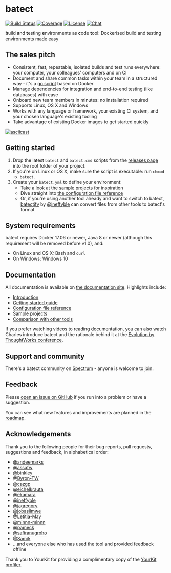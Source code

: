 # batect
[![Build Status](https://img.shields.io/travis/charleskorn/batect/master.svg)](https://travis-ci.org/charleskorn/batect)
[![Coverage](https://img.shields.io/codecov/c/github/charleskorn/batect.svg)](https://codecov.io/gh/charleskorn/batect)
[![License](https://img.shields.io/github/license/charleskorn/batect.svg)](https://opensource.org/licenses/Apache-2.0)
[![Chat](https://img.shields.io/badge/chat-on%20spectrum-brightgreen.svg)](https://spectrum.chat/batect)

**b**uild **a**nd **t**esting **e**nvironments as **c**ode **t**ool: Dockerised build and testing environments made easy

## The sales pitch

* Consistent, fast, repeatable, isolated builds and test runs everywhere: your computer, your colleagues' computers and on CI
* Document and share common tasks within your team in a structured way - it's a
  [go script](https://www.thoughtworks.com/insights/blog/praise-go-script-part-i) based on Docker
* Manage dependencies for integration and end-to-end testing (like databases) with ease
* Onboard new team members in minutes: no installation required
* Supports Linux, OS X and Windows
* Works with any language or framework, your existing CI system, and your chosen language's existing tooling
* Take advantage of existing Docker images to get started quickly

[![asciicast](https://asciinema.org/a/714gRQsQW1VDHQMuWzwRuAdU4.svg)](https://asciinema.org/a/714gRQsQW1VDHQMuWzwRuAdU4)

## Getting started

1. Drop the latest `batect` and `batect.cmd` scripts from the [releases page](https://github.com/charleskorn/batect/releases)
   into the root folder of your project.
2. If you're on Linux or OS X, make sure the script is executable: run `chmod +x batect`.
3. Create your `batect.yml` to define your environment:
    * Take a look at the [sample projects](https://batect.charleskorn.com/SampleProjects.html) for inspiration
    * Dive straight into [the configuration file reference](https://batect.charleskorn.com/config/Overview.html)
    * Or, if you're using another tool already and want to switch to batect,
      [batectify](https://batectify.enchanting.dev/) by [@ineffyble](https://github.com/ineffyble) can convert files from
      other tools to batect's format

## System requirements

batect requires Docker 17.06 or newer, Java 8 or newer (although this requirement will be removed before v1.0), and:

* On Linux and OS X: Bash and `curl`
* On Windows: Windows 10

## Documentation

All documentation is available on [the documentation site](https://batect.charleskorn.com). Highlights include:

* [Introduction](https://batect.charleskorn.com)
* [Getting started guide](https://batect.charleskorn.com/GettingStarted.html)
* [Configuration file reference](https://batect.charleskorn.com/config/Overview.html)
* [Sample projects](https://batect.charleskorn.com/SampleProjects.html)
* [Comparison with other tools](https://batect.charleskorn.com/Comparison.html)

If you prefer watching videos to reading documentation, you can also watch Charles introduce batect and the rationale behind it
at the [Evolution by ThoughtWorks conference](https://www.thoughtworks.com/evolution-by-thoughtworks/content#Presentations).

## Support and community

There's a batect community on [Spectrum](https://spectrum.chat/batect/) - anyone is welcome to join.

## Feedback

Please [open an issue on GitHub](https://github.com/charleskorn/batect/issues/new) if you run into a problem or have a suggestion.

You can see what new features and improvements are planned in the [roadmap](ROADMAP.md).

## Acknowledgements

Thank you to the following people for their bug reports, pull requests, suggestions and feedback, in alphabetical order:

* [@andeemarks](https://github.com/andeemarks)
* [@assafw](https://github.com/assafw)
* [@binkley](https://github.com/binkley)
* [@Byron-TW](https://github.com/Byron-TW)
* [@cazgp](https://github.com/cazgp)
* [@eichelkrauta](https://github.com/eichelkrauta)
* [@ekamara](https://github.com/ekamara)
* [@ineffyble](https://github.com/ineffyble)
* [@jagregory](https://github.com/jagregory)
* [@jobasiimwe](https://github.com/jobasiimwe)
* [@Letitia-May](https://github.com/Letitia-May)
* [@minnn-minnn](https://github.com/minnn-minnn)
* [@pameck](https://github.com/pameck)
* [@safiranugroho](https://github.com/safiranugroho)
* [@Sami5](https://github.com/Sami5)
* ...and everyone else who has used the tool and provided feedback offline

Thank you to YourKit for providing a complimentary copy of the [YourKit profiler](https://www.yourkit.com/java/profiler).
